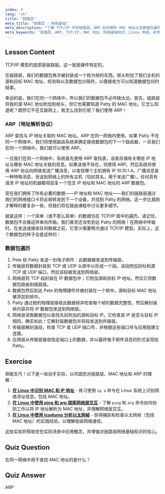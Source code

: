```yaml
---
index: 8
lang: "zh"
title: "链路层"
meta_title: "链路层 - 网络基础"
meta_description: "了解 TCP/IP 中的链路层、ARP 如何解析 MAC 地址以及数据包遍历。通过此 Linux 网络教程了解网络基础知识。"
meta_keywords: "链路层，ARP, TCP/IP, MAC 地址，网络基础知识，Linux 网络，初学者，教程"
---
```


## Lesson Content

TCP/IP 模型的底部是链路层。这一层是硬件特定的。

在链路层，我们的数据包再次被封装成一个称为帧的东西。帧头附加了我们主机的源和目标 MAC 地址、校验和以及数据包分隔符，以便接收方可以知道数据包何时结束。

幸运的是，我们在同一个网络中，所以我们的数据包不必传输太远。首先，链路层将我的源 MAC 地址附加到帧头，但它也需要知道 Patty 的 MAC 地址。它怎么知道呢？既然它不在互联网上，我怎么找到它呢？我们使用 ARP！

### ARP（地址解析协议）

ARP 查找与 IP 地址关联的 MAC 地址。ARP 在同一网络内使用。如果 Patty 不在同一个网络中，我们将使用路由系统来确定接收数据包的下一个路由器，一旦我们在同一个网络中，我们就可以使用 ARP。

一旦我们在同一个网络中，系统首先使用 ARP 查找表，该表存储有关哪些 IP 地址与哪些 MAC 地址关联的信息。如果该值不存在，则使用 ARP。然后系统将使用 ARP 协议向网络发送广播消息，以查找哪个主机拥有 IP 10.10.1.4。广播消息是一种特殊消息，发送到网络上的所有主机（恰如其名，用于发送广播）。任何具有请求 IP 地址的机器都将回复一个包含 IP 地址和 MAC 地址的 ARP 数据包。

现在我们拥有了所有必要的数据——IP 地址和 MAC 地址——我们的链路层通过我们的网络接口卡将此帧转发到下一个设备，并找到 Patty 的网络。这一步比我刚才解释的要复杂一些，但我们将在路由课程中讨论更多细节。

就是这样：一个简单（或不那么简单）的数据包在 TCP/IP 层中的遍历。请记住，数据包不会像这样单向传输。我们甚至还没有到达 Patty 的网络！在网络中传输时，在发送或接收任何数据之前，它至少需要两次通过 TCP/IP 模型。实际上，这个数据包的样子会是这样的：

### 数据包遍历

1. Pete 给 Patty 发送一封电子邮件：此数据被发送到传输层。
2. 传输层将数据封装到 TCP 或 UDP 头部中以形成一个段。该段附加目标和源 TCP 或 UDP 端口，然后该段被发送到网络层。
3. 网络层将 TCP 段封装在 IP 数据包中；它附加源和目标 IP 地址。然后它将数据包路由到链路层。
4. 数据包然后到达 Pete 的物理硬件并被封装在一个帧中。源和目标 MAC 地址被添加到帧中。
5. Patty 通过她的物理层接收此数据帧并检查每个帧的数据完整性，然后解封装帧内容并将 IP 数据包发送到网络层。
6. 网络层读取数据包以查找先前附加的源和目标 IP。它检查其 IP 是否与目标 IP 相同，确实如此！它解封装数据包并将段发送到传输层。
7. 传输层解封装段，检查 TCP 或 UDP 端口号，并根据这些端口号与应用层建立连接。
8. 应用层从传输层接收指定端口上的数据，并以最终电子邮件消息的形式呈现给 Patty。

## Exercise

熟能生巧！以下是一些动手实验，以巩固您对链路层、MAC 地址和 ARP 的理解：

1. **[在 Linux 中识别 MAC 和 IP 地址](https://labex.io/zh/labs/linux-identify-mac-and-ip-addresses-in-linux-592731)** - 练习使用 `ip a` 命令在 Linux 系统上识别网络寻址信息，包括 MAC 地址。
2. **[在 Linux 中使用 ping 和 arp 探索网络层交互](https://labex.io/zh/labs/linux-explore-network-layer-interaction-with-ping-and-arp-in-linux-592746)** - 了解 `ping` 和 `arp` 命令如何协同工作以将 IP 地址解析为 MAC 地址，并理解网络层交互。
3. **[在 Linux 中使用 tcpdump 分析以太网帧](https://labex.io/zh/labs/linux-analyze-ethernet-frames-with-tcpdump-in-linux-592765)** - 获得捕获和检查以太网帧（包括 MAC 地址）的实践经验，以理解低级网络通信。

这些实验将帮助您在实际场景中应用概念，并增强对链路层网络基础知识的信心。

## Quiz Question

在同一网络中用于查找 MAC 地址的是什么？

## Quiz Answer

ARP
